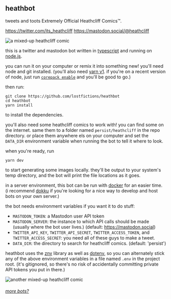 ## heathbot

tweets and toots Extremely Official Heathcliff Comics™.

https://twitter.com/its_heathcliff
https://mastodon.social/@heathcliff

![a mixed-up heathcliff comic](https://i.imgur.com/Sm4PpX6.png)

this is a twitter and mastodon bot written in
[typescript](https://www.typescriptlang.org/) and running on
[node.js](http://nodejs.org/).

you can run it on your computer or remix it into something new! you'll need node
and git installed. (you'll also need [yarn v1](https://classic.yarnpkg.com). if
you're on a recent version of node, just run [`corepack
enable`](https://nodejs.org/api/corepack.html) and you'll be good to go.)

then run:

```
git clone https://github.com/lostfictions/heathbot
cd heathbot
yarn install
```

to install the dependencies.

you'll also need some heathcliff comics to work with! you can find some on the
internet. same them to a folder named `persist/heathcliff` in the repo
directory. or place them anywhere els on your computer and set the `DATA_DIR`
environment variable when running the bot to tell it where to look.

when you're ready, run

```
yarn dev
```

to start generating some images locally. they'll be output to your system's temp
directory, and the bot will print the file locations as it goes.

in a server environment, this bot can be run with
[docker](https://docs.docker.com/) for an easier time. (i recommend
[dokku](http://dokku.viewdocs.io/dokku/) if you're looking for a nice way to
develop and host bots on your own server.)

the bot needs environment variables if you want it to do stuff:

- `MASTODON_TOKEN`: a Mastodon user API token
- `MASTODON_SERVER`: the instance to which API calls should be made (usually
  where the bot user lives.) (default: https://mastodon.social)
- `TWITTER_API_KEY`, `TWITTER_API_SECRET`, `TWITTER_ACCESS_TOKEN`, and
  `TWITTER_ACCESS_SECRET`: you need all of these guys to make a tweet.
- `DATA_DIR`: the directory to search for heathcliff comics. (default:
  'persist')

heathbot uses the [znv](https://github.com/lostfictions/znv/) library as well as
[dotenv](https://github.com/motdotla/dotenv), so you can alternately stick
any of the above environment variables in a file named `.env` in the project
root. (it's gitignored, so there's no risk of accidentally committing private
API tokens you put in there.)

![another mixed-up heathcliff comic](https://i.imgur.com/J061W3c.png)

###### [more bots?](https://github.com/lostfictions?tab=repositories&q=botally)
